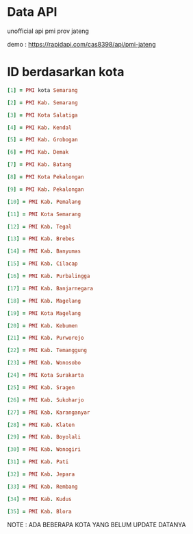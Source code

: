 # Data API
unofficial api pmi prov jateng

demo :
https://rapidapi.com/cas8398/api/pmi-jateng
 
# ID berdasarkan kota
```ruby
[1] = PMI kota Semarang

[2] = PMI Kab. Semarang

[3] = PMI Kota Salatiga

[4] = PMI Kab. Kendal

[5] = PMI Kab. Grobogan 

[6] = PMI Kab. Demak

[7] = PMI Kab. Batang

[8] = PMI Kota Pekalongan

[9] = PMI Kab. Pekalongan

[10] = PMI Kab. Pemalang

[11] = PMI Kota Semarang

[12] = PMI Kab. Tegal

[13] = PMI Kab. Brebes

[14] = PMI Kab. Banyumas

[15] = PMI Kab. Cilacap

[16] = PMI Kab. Purbalingga

[17] = PMI Kab. Banjarnegara

[18] = PMI Kab. Magelang

[19] = PMI Kota Magelang

[20] = PMI Kab. Kebumen

[21] = PMI Kab. Purworejo

[22] = PMI Kab. Temanggung

[23] = PMI Kab. Wonosobo

[24] = PMI Kota Surakarta

[25] = PMI Kab. Sragen

[26] = PMI Kab. Sukoharjo

[27] = PMI Kab. Karanganyar

[28] = PMI Kab. Klaten

[29] = PMI Kab. Boyolali

[30] = PMI Kab. Wonogiri

[31] = PMI Kab. Pati

[32] = PMI Kab. Jepara

[33] = PMI Kab. Rembang

[34] = PMI Kab. Kudus

[35] = PMI Kab. Blora
```

NOTE : ADA BEBERAPA KOTA YANG BELUM UPDATE DATANYA 
